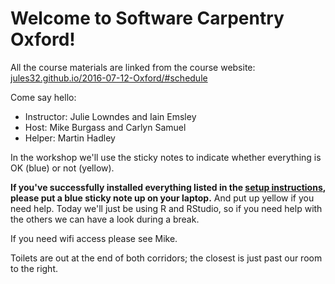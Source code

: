 # Welcome to Software Carpentry Oxford!

All the course materials are linked from the course website: [jules32.github.io/2016-07-12-Oxford/#schedule](http://jules32.github.io/2016-07-12-Oxford/#schedule)

Come say hello: 
 
- Instructor: Julie Lowndes and Iain Emsley
- Host: Mike Burgass and Carlyn Samuel
- Helper: Martin Hadley

In the workshop we'll use the sticky notes to indicate whether everything is OK (blue) or not (yellow).

**If you've successfully installed everything listed in the [setup instructions](http://jules32.github.io/2016-07-12-Oxford/#setup), please put a blue sticky note up on your laptop.** And put up yellow if you need help. Today we'll just be using R and RStudio, so if you need help with the others we can have a look during a break.

If you need wifi access please see Mike.

Toilets are out at the end of both corridors; the closest is just past our room to the right. 
